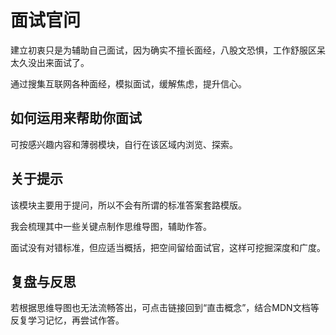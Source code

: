 # 面试官问

建立初衷只是为辅助自己面试，因为确实不擅长面经，八股文恐惧，工作舒服区呆太久没出来面试了。

通过搜集互联网各种面经，模拟面试，缓解焦虑，提升信心。

## 如何运用来帮助你面试

可按感兴趣内容和薄弱模块，自行在该区域内浏览、探索。

## 关于提示

该模块主要用于提问，所以不会有所谓的标准答案套路模版。

我会梳理其中一些关键点制作思维导图，辅助作答。

面试没有对错标准，但应适当概括，把空间留给面试官，这样可挖掘深度和广度。

## 复盘与反思

若根据思维导图也无法流畅答出，可点击链接回到“直击概念”，结合MDN文档等反复学习记忆，再尝试作答。
